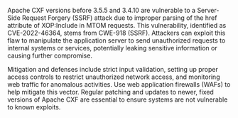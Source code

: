 Apache CXF versions before 3.5.5 and 3.4.10 are vulnerable to a Server-Side Request Forgery (SSRF) attack due to improper parsing of the href attribute of XOP:Include in MTOM requests. This vulnerability, identified as CVE-2022-46364, stems from CWE-918 (SSRF). Attackers can exploit this flaw to manipulate the application server to send unauthorized requests to internal systems or services, potentially leaking sensitive information or causing further compromise. 


Mitigation and defenses include strict input validation, setting up proper access controls to restrict unauthorized network access, and monitoring web traffic for anomalous activities. Use web application firewalls (WAFs) to help mitigate this vector. Regular patching and updates to newer, fixed versions of Apache CXF are essential to ensure systems are not vulnerable to known exploits.